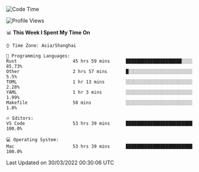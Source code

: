 <!--START_SECTION:waka-->
![Code Time](http://img.shields.io/badge/Code%20Time-1%2C168%20hrs%2059%20mins-blue)

![Profile Views](http://img.shields.io/badge/Profile%20Views-7-blue)

📊 **This Week I Spent My Time On** 

```text
⌚︎ Time Zone: Asia/Shanghai

💬 Programming Languages: 
Rust                     45 hrs 59 mins      █████████████████████░░░░   85.73% 
Other                    2 hrs 57 mins       █░░░░░░░░░░░░░░░░░░░░░░░░   5.5% 
TOML                     1 hr 13 mins        ░░░░░░░░░░░░░░░░░░░░░░░░░   2.28% 
YAML                     1 hr 3 mins         ░░░░░░░░░░░░░░░░░░░░░░░░░   1.99% 
Makefile                 58 mins             ░░░░░░░░░░░░░░░░░░░░░░░░░   1.8%

🔥 Editors: 
VS Code                  53 hrs 39 mins      █████████████████████████   100.0%

💻 Operating System: 
Mac                      53 hrs 39 mins      █████████████████████████   100.0%

```


 Last Updated on 30/03/2022 00:30:06 UTC
<!--END_SECTION:waka-->
